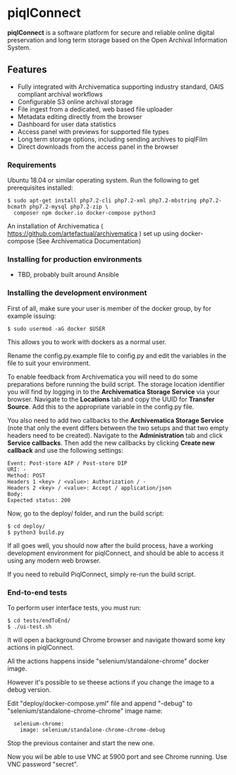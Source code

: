 # piqlConnect

**piqlConnect** is a software platform for secure and reliable online digital preservation and long term storage based on the Open Archival Information System.


## Features

- Fully integrated with Archivematica supporting industry standard, OAIS compliant archival workflows
- Configurable S3 online archival storage 
- File ingest from a dedicated, web based file uploader
- Metadata editing directly from the browser
- Dashboard for user data statistics
- Access panel with previews for supported file types
- Long term storage options, including sending archives to piqlFilm
- Direct downloads from the access panel in the browser


### Requirements

Ubuntu 18.04 or similar operating system. Run the following to get prerequisites installed:
```
$ sudo apt-get install php7.2-cli php7.2-xml php7.2-mbstring php7.2-bcmath php7.2-mysql php7.2-zip \
  composer npm docker.io docker-compose python3
```
An installation of Archivematica ( https://github.com/artefactual/archivematica ) set up using docker-compose (See Archivematica Documentation)

### Installing for production environments

- TBD, probably built around Ansible






### Installing the development environment

First of all, make sure your user is member of the docker group, by for example issuing:

```
$ sudo usermod -aG docker $USER
```

This allows you to work with dockers as a normal user.

Rename the config.py.example file to config.py and edit the variables in the file to suit your environment.

To enable feedback from Archivematica you will need to do some preparations before running the build script.
The storage location identifier you will find by logging in to the **Archivematica Storage Service** via your browser. Navigate to the **Locations** tab and copy the UUID for **Transfer Source**. Add this to the appropriate variable in the config.py file.

You also need to add two callbacks to the **Archivematica Storage Service** (note that only the event differs between the two setups and that two empty headers need to be created). Navigate to the **Administration** tab and click **Service callbacks**. Then add the new callbacks by clicking **Create new callback** and use the following settings:

```
Event: Post-store AIP / Post-store DIP
URI: -
Method: POST
Headers 1 <key> / <value>: Authorization / -
Headers 2 <key> / <value>: Accept / application/json
Body:
Expected status: 200
```

Now, go to the deploy/ folder, and run the build script:

```
$ cd deploy/
$ python3 build.py
```

If all goes well, you should now after the build process, have a working development environment for piqlConnect, and should be able to access it using any modern web browser.

If you need to rebuild PiqlConnect, simply re-run the build script.


### End-to-end tests

To perform user interface tests, you must run:

```
$ cd tests/endToEnd/
$ ./ui-test.sh

```

It will open a background Chrome browser and navigate thoward some key actions in piqlConnect.

All the actions happens inside "selenium/standalone-chrome" docker image.

However it's possible to se theese actions if you change the image to a debug version.

Edit "deploy/docker-compose.yml" file and append "-debug" to "selenium/standalone-chrome-chrome" image name:

```
  selenium-chrome:
    image: selenium/standalone-chrome-chrome-debug

```

Stop the previous container and start the new one.

Now you wil be able to use VNC at 5900 port and see Chrome running. Use VNC password "secret". 